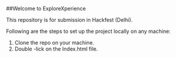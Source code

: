 ##Welcome to ExploreXperience

This repository is for submission in Hackfest (Delhi).

Following are the steps to set up the project locally on any machine:

1. Clone the repo on your machine.
2. Double -lick on the Index.html file.
